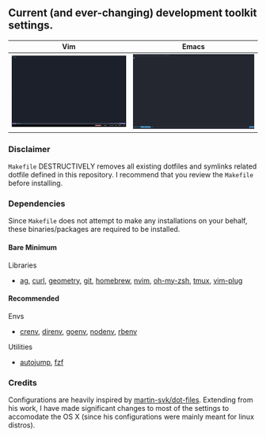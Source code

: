 ## Current (and ever-changing) development toolkit settings.

| Vim | Emacs |
| - | - |
| ![Vim](vim-tmux-screenshot.png) | ![Emacs](gnu-emacs-screenshot.png) |

### Disclaimer
`Makefile` DESTRUCTIVELY removes all existing dotfiles and symlinks related dotfile defined in this repository. I
recommend that you review the `Makefile` before installing.

### Dependencies
Since `Makefile` does not attempt to make any installations on your behalf, these binaries/packages are required to be
installed.

#### Bare Minimum

Libraries
- [ag](https://geoff.greer.fm/ag/),
  [curl](https://curl.haxx.se/),
  [geometry](https://github.com/fribmendes/geometry),
  [git](https://www.atlassian.com/git/tutorials),
  [homebrew](https://brew.sh/),
  [nvim](https://neovim.io/),
  [oh-my-zsh](http://ohmyz.sh/),
  [tmux](https://gist.github.com/MohamedAlaa/2961058),
  [vim-plug](https://github.com/junegunn/vim-plug)

#### Recommended

Envs
- [crenv](https://github.com/pine/crenv),
  [direnv](https://direnv.net/),
  [goenv](https://github.com/syndbg/goenv),
  [nodenv](https://github.com/nodenv/nodenv),
  [rbenv](https://github.com/rbenv/rbenv)

Utilities
- [autojump](https://github.com/wting/autojump),
  [fzf](https://github.com/junegunn/fzf)

### Credits
Configurations are heavily inspired by [martin-svk/dot-files](https://github.com/martin-svk/dot-files).
Extending from his work, I have made significant changes to most of the settings to accomodate the OS X (since his configurations were mainly meant for linux distros).
